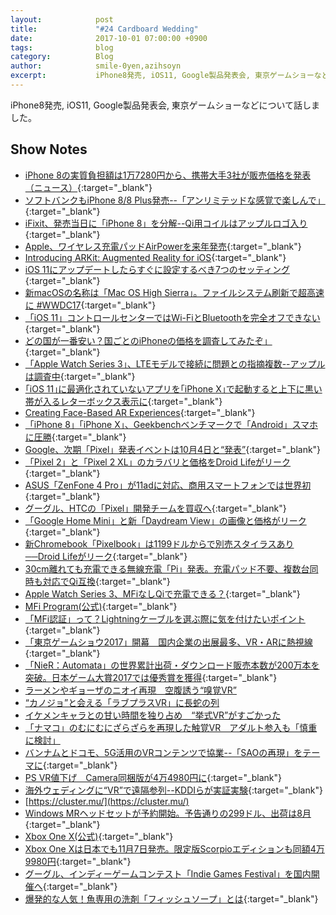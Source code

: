 ```yaml
---
layout:            post
title:             "#24 Cardboard Wedding"
date:              2017-10-01 07:00:00 +0900
tags:              blog
category:          Blog
author:            smile-0yen,azihsoyn
excerpt:           iPhone8発売, iOS11, Google製品発表会, 東京ゲームショーなどについて話しました。
---
```

iPhone8発売, iOS11, Google製品発表会, 東京ゲームショーなどについて話しました。

## Show Notes
- [iPhone 8の実質負担額は1万7280円から、携帯大手3社が販売価格を発表（ニュース）](http://itpro.nikkeibp.co.jp/atcl/news/17/091502254/){:target="_blank"}
- [ソフトバンクもiPhone 8/8 Plus発売--「アンリミテッドな感覚で楽しんで」](https://japan.cnet.com/article/35107609/){:target="_blank"}
- [iFixit、発売当日に「iPhone 8」を分解--Qi用コイルはアップルロゴ入り](https://japan.cnet.com/article/35107661/){:target="_blank"}
- [Apple、ワイヤレス充電パッドAirPowerを来年発売](http://jp.techcrunch.com/2017/09/13/20170912apple-reveals-airpower-wireless-charging-pad-coming-in-2018/){:target="_blank"}
- [Introducing ARKit: Augmented Reality for iOS](https://developer.apple.com/videos/play/wwdc2017/602/){:target="_blank"}
- [iOS 11にアップデートしたらすぐに設定するべき7つのセッティング](http://gigazine.net/news/20170920-ios-11-7-settings/){:target="_blank"}
- [新macOSの名称は「Mac OS High Sierra」。ファイルシステム刷新で超高速に #WWDC17](https://www.gizmodo.jp/2017/06/macosmac_os_high_sierra.html){:target="_blank"}
- [「iOS 11」コントロールセンターではWi-FiとBluetoothを完全オフできない](https://japan.cnet.com/article/35107622/){:target="_blank"}
- [どの国が一番安い？国ごとのiPhoneの価格を調査してみたぞ」](http://www.appps.jp/253030/){:target="_blank"}
- [「Apple Watch Series 3」、LTEモデルで接続に問題との指摘複数--アップルは調査中](https://japan.cnet.com/article/35107555/){:target="_blank"}
- [｢iOS 11｣に最適化されていないアプリを｢iPhone X｣で起動すると上下に黒い帯が入るレターボックス表示に](http://taisy0.com/2017/09/18/87143.html){:target="_blank"}
- [Creating Face-Based AR Experiences](https://developer.apple.com/documentation/arkit/creating_face_based_ar_experiences){:target="_blank"}
- [「iPhone 8」「iPhone X」、Geekbenchベンチマークで「Android」スマホに圧勝](https://japan.cnet.com/article/35107556/){:target="_blank"}
- [Google、次期「Pixel」発表イベントは10月4日と“発表”](http://www.itmedia.co.jp/news/articles/1709/15/news048.html){:target="_blank"}
- [「Pixel 2」と「Pixel 2 XL」のカラバリと価格をDroid Lifeがリーク](http://www.itmedia.co.jp/news/articles/1709/20/news052.html){:target="_blank"}
- [ASUS「ZenFone 4 Pro」が11adに対応、商用スマートフォンでは世界初](http://internet.watch.impress.co.jp/docs/news/1082232.html){:target="_blank"}
- [グーグル、HTCの「Pixel」開発チームを買収へ](https://japan.cnet.com/article/35107571/){:target="_blank"}
- [「Google Home Mini」と新「Daydream View」の画像と価格がリーク](http://www.itmedia.co.jp/news/articles/1709/20/news045.html){:target="_blank"}
- [新Chromebook「Pixelbook」は1199ドルからで別売スタイラスあり──Droid Lifeがリーク](http://www.itmedia.co.jp/news/articles/1709/20/news049.html){:target="_blank"}
- [30cm離れても充電できる無線充電「Pi」発表。充電パッド不要、複数台同時も対応でQi互換](http://japanese.engadget.com/2017/09/19/30cm-pi-qi/){:target="_blank"}
- [Apple Watch Series 3、MFiなしQiで充電できる？](http://www.itmedia.co.jp/news/articles/1709/22/news099.html){:target="_blank"}
- [MFi Program(公式)](https://developer.apple.com/jp/programs/mfi/){:target="_blank"}
- [「MFi認証」って？Lightningケーブルを選ぶ際に気を付けたいポイント](https://hameefun.jp/column/3173){:target="_blank"}
- [「東京ゲームショウ2017」開幕　国内企業の出展最多、VR・ARに熱視線](http://www.itmedia.co.jp/news/articles/1709/21/news057.html){:target="_blank"}
- [「NieR：Automata」の世界累計出荷・ダウンロード販売本数が200万本を突破。日本ゲーム大賞2017では優秀賞を獲得](http://www.4gamer.net/games/353/G035315/20170921090/){:target="_blank"}
- [ラーメンやギョーザのニオイ再現　空腹誘う“嗅覚VR”](http://www.itmedia.co.jp/news/articles/1709/22/news115.html)
- [“カノジョ”と会える「ラブプラスVR」に長蛇の列](http://www.itmedia.co.jp/news/articles/1709/21/news077.html)
- [イケメンキャラとの甘い時間を独り占め　“挙式VR”がすごかった](http://www.itmedia.co.jp/news/articles/1709/21/news080.html)
- [「ナマコ」のむにむにざらざらを再現した触覚VR　アダルト参入も「慎重に検討」](http://www.itmedia.co.jp/news/articles/1709/21/news110.html)
- [バンナムとドコモ、5G活用のVRコンテンツで協業--「SAOの再現」をテーマに](https://japan.cnet.com/article/35107655/){:target="_blank"}
- [PS VR値下げ　Camera同梱版が4万4980円に](http://www.itmedia.co.jp/news/articles/1709/20/news057.html){:target="_blank"}
- [海外ウェディングに“VR”で遠隔参列--KDDIらが実証実験](https://japan.cnet.com/article/35107579/){:target="_blank"}
- [https://cluster.mu/](https://cluster.mu/)
- [Windows MRヘッドセットが予約開始。予告通りの299ドル、出荷は8月](http://japanese.engadget.com/2017/05/11/299-windows-mr-8/){:target="_blank"}
- [Xbox One X(公式)](https://www.xbox.com/ja-JP/xbox-one-x){:target="_blank"}
- [Xbox One Xは日本でも11月7日発売。限定版Scorpioエディションも同額4万9980円](http://japanese.engadget.com/2017/09/20/xbox-one-x-11-7-scorpio-4-9980/){:target="_blank"}
- [グーグル、インディーゲームコンテスト「Indie Games Festival」を国内開催へ](https://japan.cnet.com/article/35107518/){:target="_blank"}
- [爆発的な人気！魚専用の洗剤「フィッシュソープ」とは](http://nacchi7007.com/%E7%88%86%E7%99%BA%E7%9A%84%E3%81%AA%E4%BA%BA%E6%B0%97%EF%BC%81%E9%AD%9A%E5%B0%82%E7%94%A8%E3%81%AE%E6%B4%97%E5%89%A4%E3%80%8C%E3%83%95%E3%82%A3%E3%83%83%E3%82%B7%E3%83%A5%E3%82%BD%E3%83%BC%E3%83%97/){:target="_blank"}
